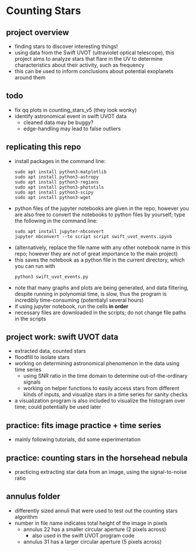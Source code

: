 # Counting Stars

## project overview
- finding stars to discover interesting things!
- using data from the Swift UVOT (ultraviolet optical telescope), this project aims to analyze stars that flare in the UV to determine characteristics about their activity, such as frequency
- this can be used to inform conclusions about potential exoplanets around them

## todo
- fix qq plots in counting_stars_v5 (they look wonky)
- identify astronomical event in swift UVOT data
  - cleaned data may be buggy?
  - edge-handling may lead to false outliers

## replicating this repo
- install packages in the command line:
  ```
  sudo apt install python3-matplotlib 
  sudo apt install python3-astropy
  sudo apt install python3-regions
  sudo apt install python3-photutils
  sudo apt install python3-scipy
  sudo apt install python3-wget
  ```
- python files of the jupyter notebooks are given in the repo, however
you are also free to convert the notebooks to python files by yourself; type
the following in the command line:
  ```
  sudo apt install jupyter-nbconvert
  jupyter nbconvert --to script script swift_uvot_events.ipynb
  ```
- (alternatively, replace the file name with any other notebook name in this repo; however they are not of great importance to the main project)
- this saves the notebook as a python file in the current directory, which you can run with
  ```
  python3 swift_uvot_events.py
  ```
- note that many graphs and plots are being generated, and data filtering, despite running in polynomial time, is slow, thus the program is incredibly time-consuming (potentialyl several hours) 
- if using jupyter notebook, run the cells **in order** 
- necessary files are downloaded in the scripts; do not change file paths in the scripts

## project work: swift UVOT data
- extracted data, counted stars
- floodfill to isolate stars
- working on determining astronomical phenomenon in the data using time series
  - using SNR ratio in the time domain to determine out-of-the-ordinary signals
  - working on helper functions to easily access stars from different kinds of
  inputs, and visualize stars in a time series for sanity checks
- a visualization program is also included to visualize the histogram over time; could potentially be used later

## practice: fits image practice + time series
- mainly following tutorials, did some experimentation

## practice: counting stars in the horsehead nebula
- practicing extracting star data from an image, using the signal-to-noise
ratio

## annulus folder
- differently sized annuli that were used to test out the counting stars algorithm
- number in file name indicates total height of the image in pixels
  - annulus 22 has a smaller circular aperture (2 pixels across)
    - also used in the swift UVOT program code
  - annulus 31 has a larger circular aperture (5 pixels across)
  
